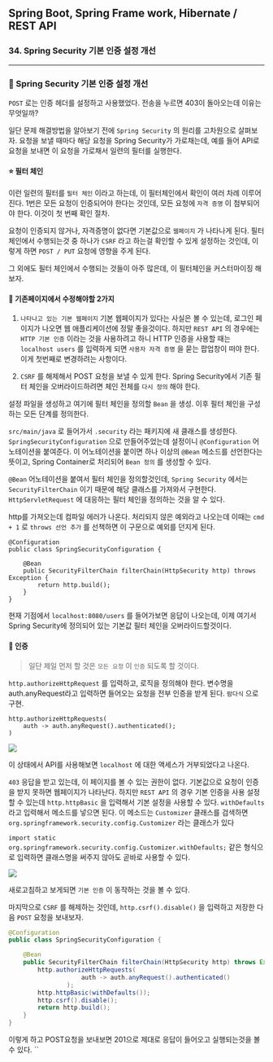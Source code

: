 ## Spring Boot, Spring Frame work, Hibernate / REST API

### 34. Spring Security 기본 인증 설정 개선

---

### 📌 Spring Security 기본 인증 설정 개선

`POST` 로는 인증 헤더를 설정하고 사용했었다.
전송을 누르면 403이 돌아오는데 이유는 무엇일까?

일단 문제 해결방법을 알아보기 전에 `Spring Security` 의 원리를 고차원으로 살펴보자.
요청을 보낼 때마다 해당 요청을 Spring Security가 가로채는데, 예를 들어 API로 요청을 보내면 이 요청을 가로채서 일련의 필터를 실행한다.

#### ⭐️ 필터 체인

이런 일련의 필터를 `필터 체인` 이라고 하는데, 이 필터체인에서 확인이 여러 차례 이루어진다. 1번은 모든 요청이 인증되어야 한다는 것인데, 모든 요청에 `자격 증명` 이 첨부되어야 한다. 이것이 첫 번째 확인 절차.

요청이 인증되지 않거나, 자격증명이 없다면 기본값으로 `웹페이지` 가 나타나게 된다.
필터 체인에서 수행되는것 중 하나가 `CSRF` 라고 하는걸 확인할 수 있게 설정하는 것인데, 이렇게 하면 `POST / PUT` 요청에 영향을 주게 된다.

그 외에도 필터 체인에서 수행되는 것들이 아주 많은데, 이 필터체인을 커스터마이징 해보자.

#### 📍 기존페이지에서 수정해야할 2가지

1. `나타나고 있는 기본 웹페이지`
   기본 웹페이지가 있다는 사실은 볼 수 있는데, 로그인 페이지가 나오면 웹 애플리케이션에 정말 좋을것이다. 하지만 `REST API` 의 경우에는 `HTTP 기본 인증` 이라는 것을 사용하려고 하니 HTTP 인증을 사용할 때는 `localhost users` 를 입력하게 되면 `사용자 자격 증명` 을 묻는 팝업창이 떠야 한다.
   이게 첫번째로 변경하려는 사항이다.

2. `CSRF` 를 해제해서 POST 요청을 보낼 수 있게 한다.
   Spring Security에서 기존 필터 체인을 오버라이드하려면 체인 전체를 `다시 정의` 해야 한다.

설정 파일을 생성하고 여기에 필터 체인을 정의할 `Bean` 을 생성. 이후 필터 체인을 구성하는 모든 단계를 정의한다.

`src/main/java` 로 들어가서 `.security` 라는 패키지에 새 클래스를 생성한다.
`SpringSecurityConfiguration` 으로 만들어주었는데 설정이니 `@Configuration` 어노테이션을 붙여준다.
이 어노테이션을 붙이면 하나 이상의 `@Bean` 메소드를 선언한다는 뜻이고, Spring Container로 처리되어 `Bean 정의` 를 생성할 수 있다.

`@Bean` 어노테이션을 붙여서 필터 체인을 정의할것인데, `Spring Security` 에서는 `SecurityFilterChain` 이기 때문에 해당 클래스를 가져와서 구현한다.
`HttpServletRequest` 에 대응하는 필터 체인을 정의하는 것을 알 수 있다.

http를 가져오는데 컴파일 에러가 나온다. 처리되지 않은 예외라고 나오는데 이때는 `cmd + 1` 로 `throws 선언 추가` 를 선책하면 이 구문으로 예외를 던지게 된다.

```
@Configuration
public class SpringSecurityConfiguration {

	@Bean
	public SecurityFilterChain filterChain(HttpSecurity http) throws Exception {
		return http.build();
	}
}
```

현재 기점에서 `localhost:8080/users` 를 들어가보면 응답이 나오는데, 이제 여기서 Spring Security에 정의되어 있는 기본값 필터 체인을 오버라이드할것이다.

#### 📍 인증

> 일단 제일 먼저 할 것은 `모든 요청` 이 `인증` 되도록 할 것이다.

`http.authorizeHttpRequest` 를 입력하고, 로직을 정의해야 한다.
변수명을 auth.anyRequest라고 입력하면 들어오는 요청을 전부 인증을 받게 된다.
`람다식` 으로 구현.

```
http.authorizeHttpRequests(
	auth -> auth.anyRequest().authenticated();
)
```

![](https://velog.velcdn.com/images/bibiboy/post/92423d46-a543-4118-9f3b-516bdf11279a/image.png)

이 상태에서 API를 사용해보면 `localhost` 에 대한 액세스가 거부되었다고 나온다.

`403` 응답을 받고 있는데, 이 페이지를 볼 수 있는 권한이 없다.
기본값으로 요청이 인증을 받지 못하면 웹페이지가 나타난다. 하지만 `REST API` 의 경우 기본 인증을 사용 설정할 수 있는데 `http.httpBasic` 을 입력해서 기본 설정을 사용할 수 있다.
`withDefaults` 라고 입력해서 메소드를 넣으면 된다.
이 메소드는 `Customizer` 클래스를 검색하면 `org.springframework.security.config.Customizer` 라는 클래스가 있다

`import static org.springframework.security.config.Customizer.withDefaults;`
같은 형식으로 입력하면 클래스명을 써주지 않아도 곧바로 사용할 수 있다.

![](https://velog.velcdn.com/images/bibiboy/post/ebf1aff8-41be-4ed8-ad09-83714dc41153/image.png)

새로고침하고 보게되면 `기본 인증` 이 동작하는 것을 볼 수 있다.

마지막으로 `CSRF` 를 해제하는 것인데,
`http.csrf().disable()` 을 입력하고 저장한 다음 `POST` 요청을 보내보자.

```java
@Configuration
public class SpringSecurityConfiguration {

	@Bean
	public SecurityFilterChain filterChain(HttpSecurity http) throws Exception {
		http.authorizeHttpRequests(
					auth -> auth.anyRequest().authenticated()
				);
		http.httpBasic(withDefaults());
		http.csrf().disable();
		return http.build();
	}
}
```

이렇게 하고 POST요청을 보내보면 201으로 제대로 응답이 들어오고 실행되는것을 볼 수 있다.
``
